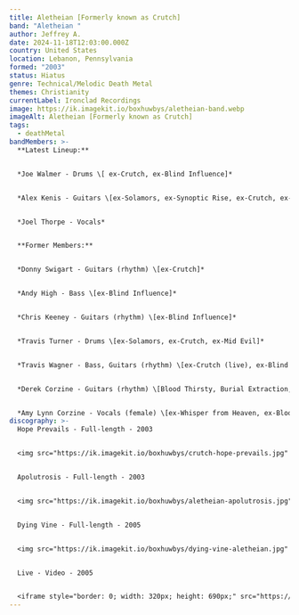 ```yaml
---
title: Aletheian [Formerly known as Crutch]
band: "Aletheian "
author: Jeffrey A.
date: 2024-11-18T12:03:00.000Z
country: United States
location: Lebanon, Pennsylvania
formed: "2003"
status: Hiatus
genre: Technical/Melodic Death Metal
themes: Christianity
currentLabel: Ironclad Recordings
image: https://ik.imagekit.io/boxhuwbys/aletheian-band.webp
imageAlt: Aletheian [Formerly known as Crutch]
tags:
  - deathMetal
bandMembers: >-
  **Latest Lineup:**


  *Joe Walmer - Drums \[ ex-Crutch, ex-Blind Influence]*


  *Alex Kenis - Guitars \[ex-Solamors, ex-Synoptic Rise, ex-Crutch, ex-Becoming the Archetype]*	


  *Joel Thorpe - Vocals*


  **Former Members:**


  *Donny Swigart - Guitars (rhythm) \[ex-Crutch]*  


  *Andy High - Bass \[ex-Blind Influence]*  


  *Chris Keeney - Guitars (rhythm) \[ex-Blind Influence]*  


  *Travis Turner - Drums \[ex-Solamors, ex-Crutch, ex-Mid Evil]*  


  *Travis Wagner - Bass, Guitars (rhythm) \[ex-Crutch (live), ex-Blind Influence]*  


  *Derek Corzine - Guitars (rhythm) \[Blood Thirsty, Burial Extraction, Crowned in Sorrow, Syringe, Testimony of Apocalypse, ex-Whisper from Heaven, ex-Cosÿns, Derek Corzine, ex-Bloodline Severed, ex-Quester, ex-Solarian]*  


  *Amy Lynn Corzine - Vocals (female) \[ex-Whisper from Heaven, ex-Bloodline Severed]*
discography: >-
  Hope Prevails - Full-length - 2003  


  <img src="https://ik.imagekit.io/boxhuwbys/crutch-hope-prevails.jpg" alt="Hope Prevails - Full-length cover" style="width:300px; height:auto;">


  Apolutrosis - Full-length - 2003 


  <img src="https://ik.imagekit.io/boxhuwbys/aletheian-apolutrosis.jpg" alt="Apolutrosis - Full-length cover" style="width:300px; height:auto;">


  Dying Vine - Full-length - 2005  


  <img src="https://ik.imagekit.io/boxhuwbys/dying-vine-aletheian.jpg" alt="Dying Vine - Full-length cover" style="width:300px; height:auto;">


  Live - Video - 2005


  <iframe style="border: 0; width: 320px; height: 690px;" src="https://bandcamp.com/EmbeddedPlayer/album=1711273210/size=large/bgcol=333333/linkcol=0f91ff/transparent=true/" seamless><a href="https://aletheian.bandcamp.com/album/dying-vine-10th-anniversary-24-bit">Dying Vine (10th anniversary 24​-​bit) by Aletheian</a></iframe>
---
```

